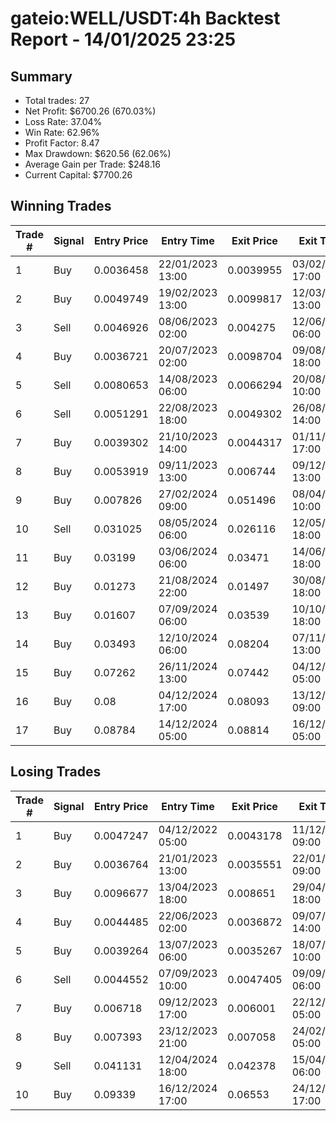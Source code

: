# gateio:WELL/USDT:4h Backtest Report - 14/01/2025 23:25
## Summary

- Total trades: 27
- Net Profit: $6700.26 (670.03%)
- Loss Rate: 37.04%
- Win Rate: 62.96%
- Profit Factor: 8.47
- Max Drawdown: $620.56 (62.06%)
- Average Gain per Trade: $248.16
- Current Capital: $7700.26

## Winning Trades

| Trade # | Signal | Entry Price | Entry Time | Exit Price | Exit Time | Gain |
|---------|--------|-------------|------------|------------|-----------|------|
| 1 | Buy | 0.0036458 | 22/01/2023 13:00 | 0.0039955 | 03/02/2023 17:00 | $23.27 |
| 2 | Buy | 0.0049749 | 19/02/2023 13:00 | 0.0099817 | 12/03/2023 13:00 | $250.01 |
| 3 | Sell | 0.0046926 | 08/06/2023 02:00 | 0.004275 | 12/06/2023 06:00 | $26.94 |
| 4 | Buy | 0.0036721 | 20/07/2023 02:00 | 0.0098704 | 09/08/2023 18:00 | $487.31 |
| 5 | Sell | 0.0080653 | 14/08/2023 06:00 | 0.0066294 | 20/08/2023 10:00 | $73.09 |
| 6 | Sell | 0.0051291 | 22/08/2023 18:00 | 0.0049302 | 26/08/2023 14:00 | $16.63 |
| 7 | Buy | 0.0039302 | 21/10/2023 14:00 | 0.0044317 | 01/11/2023 17:00 | $54.36 |
| 8 | Buy | 0.0053919 | 09/11/2023 13:00 | 0.006744 | 09/12/2023 13:00 | $110.24 |
| 9 | Buy | 0.007826 | 27/02/2024 09:00 | 0.051496 | 08/04/2024 10:00 | $2508.60 |
| 10 | Sell | 0.031025 | 08/05/2024 06:00 | 0.026116 | 12/05/2024 18:00 | $169.07 |
| 11 | Buy | 0.03199 | 03/06/2024 06:00 | 0.03471 | 14/06/2024 18:00 | $94.45 |
| 12 | Buy | 0.01273 | 21/08/2024 22:00 | 0.01497 | 30/08/2024 18:00 | $199.62 |
| 13 | Buy | 0.01607 | 07/09/2024 06:00 | 0.03539 | 10/10/2024 18:00 | $1423.85 |
| 14 | Buy | 0.03493 | 12/10/2024 06:00 | 0.08204 | 07/11/2024 13:00 | $2077.39 |
| 15 | Buy | 0.07262 | 26/11/2024 13:00 | 0.07442 | 04/12/2024 05:00 | $51.05 |
| 16 | Buy | 0.08 | 04/12/2024 17:00 | 0.08093 | 13/12/2024 09:00 | $24.09 |
| 17 | Buy | 0.08784 | 14/12/2024 05:00 | 0.08814 | 16/12/2024 05:00 | $7.10 |


## Losing Trades

| Trade # | Signal | Entry Price | Entry Time | Exit Price | Exit Time | Loss |
|---------|--------|-------------|------------|------------|-----------|------|
| 1 | Buy | 0.0047247 | 04/12/2022 05:00 | 0.0043178 | 11/12/2022 09:00 | $21.53 |
| 2 | Buy | 0.0036764 | 21/01/2023 13:00 | 0.0035551 | 22/01/2023 09:00 | $8.07 |
| 3 | Buy | 0.0096677 | 13/04/2023 18:00 | 0.008651 | 29/04/2023 18:00 | $32.70 |
| 4 | Buy | 0.0044485 | 22/06/2023 02:00 | 0.0036872 | 09/07/2023 14:00 | $52.96 |
| 5 | Buy | 0.0039264 | 13/07/2023 06:00 | 0.0035267 | 18/07/2023 10:00 | $30.16 |
| 6 | Sell | 0.0044552 | 07/09/2023 10:00 | 0.0047405 | 09/09/2023 06:00 | $27.73 |
| 7 | Buy | 0.006718 | 09/12/2023 17:00 | 0.006001 | 22/12/2023 05:00 | $49.86 |
| 8 | Buy | 0.007393 | 23/12/2023 21:00 | 0.007058 | 24/02/2024 05:00 | $20.60 |
| 9 | Sell | 0.041131 | 12/04/2024 18:00 | 0.042378 | 15/04/2024 06:00 | $32.64 |
| 10 | Buy | 0.09339 | 16/12/2024 17:00 | 0.06553 | 24/12/2024 17:00 | $620.56 |
